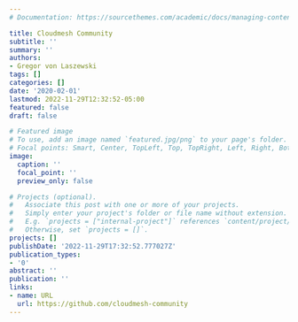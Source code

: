 ```yaml
---
# Documentation: https://sourcethemes.com/academic/docs/managing-content/

title: Cloudmesh Community
subtitle: ''
summary: ''
authors:
- Gregor von Laszewski
tags: []
categories: []
date: '2020-02-01'
lastmod: 2022-11-29T12:32:52-05:00
featured: false
draft: false

# Featured image
# To use, add an image named `featured.jpg/png` to your page's folder.
# Focal points: Smart, Center, TopLeft, Top, TopRight, Left, Right, BottomLeft, Bottom, BottomRight.
image:
  caption: ''
  focal_point: ''
  preview_only: false

# Projects (optional).
#   Associate this post with one or more of your projects.
#   Simply enter your project's folder or file name without extension.
#   E.g. `projects = ["internal-project"]` references `content/project/deep-learning/index.md`.
#   Otherwise, set `projects = []`.
projects: []
publishDate: '2022-11-29T17:32:52.777027Z'
publication_types:
- '0'
abstract: ''
publication: ''
links:
- name: URL
  url: https://github.com/cloudmesh-community
---
```


